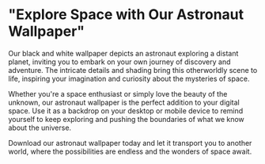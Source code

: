 <!--font:Montserrat-->

# "Explore Space with Our Astronaut Wallpaper"

Our black and white wallpaper depicts an astronaut exploring a distant planet, inviting you to embark on your own journey of discovery and adventure. The intricate details and shading bring this otherworldly scene to life, inspiring your imagination and curiosity about the mysteries of space.

Whether you're a space enthusiast or simply love the beauty of the unknown, our astronaut wallpaper is the perfect addition to your digital space. Use it as a backdrop on your desktop or mobile device to remind yourself to keep exploring and pushing the boundaries of what we know about the universe.

Download our astronaut wallpaper today and let it transport you to another world, where the possibilities are endless and the wonders of space await.

<!--

Write me markdown content of website with wallpaper:

"A black and white outline of an astronaut exploring a distant planet, with intricate details and shading."

The header of the page should not be copy of the text but rather a real content of the website which is using this wallpaper.


---


# Space Exploration Wallpaper

Decorate your desktop or mobile device with this stunning black and white wallpaper featuring an astronaut exploring a distant planet. The intricate details and shading of the outline will transport you to another world and inspire your own sense of adventure.

Download this wallpaper today and let it serve as a daily reminder to never stop exploring the vast unknowns of space.


---


Heading should not include word "wallpaper". The website should not be about the wallpaper itself, wallpaper is just a related background, rewrite whole content.


---


Heading should not include word "wallpaper". The website should not be about the wallpaper itself, wallpaper is just a related background, rewrite whole content.


---


# Explore the Unknown with Our Astronaut Wallpaper

Our black and white wallpaper features an astronaut exploring a distant planet, with intricate details and shading that bring this otherworldly scene to life. Use it as a background on your desktop or mobile device to inspire your sense of adventure and curiosity.

Whether you're a space enthusiast or simply love the beauty of the unknown, our astronaut wallpaper is the perfect addition to your digital space. Download it today and let it transport you to another world, sparking your imagination and inspiring you to explore the mysteries of the universe.


---


Heading should not include word "wallpaper". The website should not be about the wallpaper itself, wallpaper is just a related background, rewrite whole content.


---


# Discover the Wonders of Space with Our Astronaut Wallpaper

Our black and white wallpaper features an astronaut exploring a distant planet, capturing the essence of space exploration and discovery. Use it as a backdrop on your desktop or mobile device to ignite your imagination and inspire your curiosity about the mysteries of the universe.

This stunning wallpaper is perfect for anyone who loves space or wants to add a touch of adventure to their digital space. Download it today and let it transport you to another world, reminding you to keep exploring and discovering the wonders that await beyond our planet.


---


Heading should not include word "wallpaper". The website should not be about the wallpaper itself, wallpaper is just a related background, rewrite whole content.


---


# Embark on a Journey of Space Exploration with Our Astronaut Wallpaper

Our black and white wallpaper depicts an astronaut exploring a distant planet, inviting you to embark on your own journey of discovery and adventure. The intricate details and shading bring this otherworldly scene to life, inspiring your imagination and curiosity about the mysteries of space.

Whether you're a space enthusiast or simply love the beauty of the unknown, our astronaut wallpaper is the perfect addition to your digital space. Use it as a backdrop on your desktop or mobile device to remind yourself to keep exploring and pushing the boundaries of what we know about the universe.

Download our astronaut wallpaper today and let it transport you to another world, where the possibilities are endless and the wonders of space await.


---


Write me a Google font which is best fitting for the website.

Pick from the list:
- Roboto
- Great Vibes
- Alegreya
- Orbitron
- Exo 2
- Montserrat
- Poppins
- Playfair Display
- Futura
- IBM Plex Sans
- Open Sans
- Barlow Condensed
- Lobster
- Lato
- Raleway
- Inter
- Dancing Script


Write just the font name nothing else.


---


Montserrat

-->
